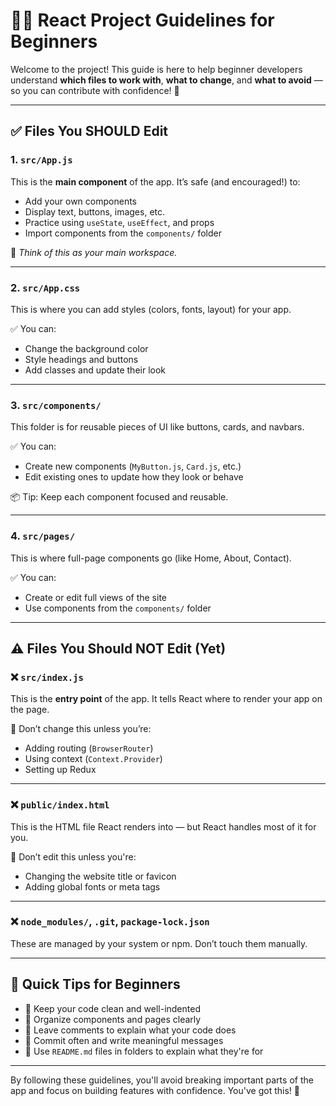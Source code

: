 # 🧑‍💻 React Project Guidelines for Beginners

Welcome to the project! This guide is here to help beginner developers understand **which files to work with**, **what to change**, and **what to avoid** — so you can contribute with confidence! 💪

---

## ✅ Files You SHOULD Edit

### 1. `src/App.js`
This is the **main component** of the app. It’s safe (and encouraged!) to:

- Add your own components
- Display text, buttons, images, etc.
- Practice using `useState`, `useEffect`, and props
- Import components from the `components/` folder

📌 *Think of this as your main workspace.*

---

### 2. `src/App.css`
This is where you can add styles (colors, fonts, layout) for your app.

✅ You can:
- Change the background color
- Style headings and buttons
- Add classes and update their look

---

### 3. `src/components/`
This folder is for reusable pieces of UI like buttons, cards, and navbars.

✅ You can:
- Create new components (`MyButton.js`, `Card.js`, etc.)
- Edit existing ones to update how they look or behave

📦 Tip: Keep each component focused and reusable.

---

### 4. `src/pages/` 
This is where full-page components go (like Home, About, Contact).

✅ You can:
- Create or edit full views of the site
- Use components from the `components/` folder

---

## ⚠️ Files You Should NOT Edit (Yet)

### ❌ `src/index.js`
This is the **entry point** of the app. It tells React where to render your app on the page.

🚫 Don’t change this unless you’re:
- Adding routing (`BrowserRouter`)
- Using context (`Context.Provider`)
- Setting up Redux

---

### ❌ `public/index.html`
This is the HTML file React renders into — but React handles most of it for you.

🚫 Don’t edit this unless you're:
- Changing the website title or favicon
- Adding global fonts or meta tags

---

### ❌ `node_modules/`, `.git`, `package-lock.json`
These are managed by your system or npm. Don’t touch them manually.

---

## 🧠 Quick Tips for Beginners

- 🧼 Keep your code clean and well-indented
- 📁 Organize components and pages clearly
- 💬 Leave comments to explain what your code does
- 🔄 Commit often and write meaningful messages
- 📄 Use `README.md` files in folders to explain what they're for

---

By following these guidelines, you'll avoid breaking important parts of the app and focus on building features with confidence. You've got this! 🚀
